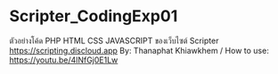 # Scripter_CodingExp01
 ตัวอย่างโค้ด PHP HTML CSS JAVASCRIPT ของเว็บไซต์ Scripter https://scripting.discloud.app By: Thanaphat Khiawkhem / How to use: https://youtu.be/4lNfGj0E1Lw

